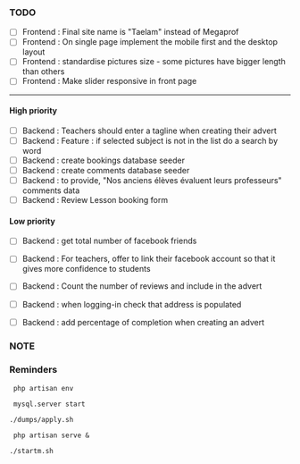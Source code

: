 ### TODO

- [ ] Frontend : Final site name is "Taelam" instead of Megaprof
- [ ] Frontend : On single page implement the mobile first and the desktop layout
- [ ] Frontend : standardise pictures size - some pictures have bigger length than others
- [ ] Frontend : Make slider responsive in front page

--------------------------------------------------------------------------------

#### High priority

- [ ] Backend : Teachers should enter a tagline when creating their advert
- [ ] Backend : Feature : if selected subject is not in the list do a search by word
- [ ] Backend : create bookings database seeder 
- [ ] Backend : create comments database seeder
- [ ] Backend : to provide, "Nos anciens élèves évaluent leurs professeurs" comments data
- [ ] Backend : Review Lesson booking form

#### Low priority
- [ ] Backend : get total number of facebook friends
- [ ] Backend : For teachers, offer to link their facebook account so that it gives more confidence to students
- [ ] Backend : Count the number of reviews and include in the advert
- [ ] Backend : when logging-in check that address is populated
- [ ] Backend : add percentage of completion when creating an advert




### NOTE


### Reminders
` php artisan env`

` mysql.server start`

` ./dumps/apply.sh `

` php artisan serve &`

`./startm.sh`
